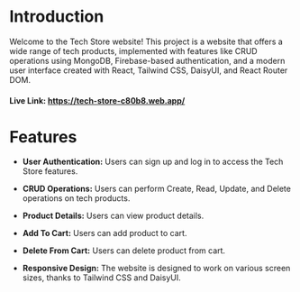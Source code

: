 # Introduction
Welcome to the Tech Store website! This project is a website that offers a wide range of tech products, implemented with features like CRUD operations using MongoDB, Firebase-based authentication, and a modern user interface created with React, Tailwind CSS, DaisyUI, and React Router DOM.

#### Live Link: https://tech-store-c80b8.web.app/

# Features
* __User Authentication:__ Users can sign up and log in to access the Tech Store features.

* __CRUD Operations:__ Users can perform Create, Read, Update, and Delete operations on tech products.

* __Product Details:__ Users can view product details.

* __Add To Cart:__ Users can add product to cart.

* __Delete From Cart:__ Users can delete product from cart.

* __Responsive Design:__ The website is designed to work on various screen sizes, thanks to Tailwind CSS and DaisyUI.


